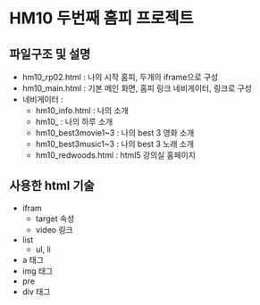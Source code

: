 # HM10 두번째 홈피 프로젝트

## 파일구조 및 설명
- hm10_rp02.html : 나의 시작 홈피, 두개의 iframe으로 구성
- hm10_main.html : 기본 메인 화면, 홈피 링크 네비게이터, 링크로 구성
- 네비게이터 : 
	- hm10_info.html : 나의 소개
	- hm10_ : 나의 하루 소개
	- hm10_best3movie1~3 : 나의 best 3 영화 소개
	- hm10_best3music1~3 : 나의 best 3 노래 소개
	- hm10_redwoods.html : html5 강의실 홈페이지
	
## 사용한 html 기술

- ifram
	- target 속성
	- video 링크
- list
	- ul, li
- a 태그
- img 태그
- pre
- div 태그
